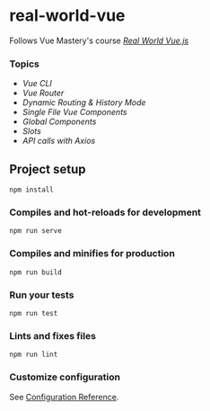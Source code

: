 # real-world-vue

Follows Vue Mastery's course _[Real World Vue.js](https://www.vuemastery.com/courses/)_

### Topics

- _Vue CLI_
- _Vue Router_
- _Dynamic Routing & History Mode_
- _Single File Vue Components_
- _Global Components_
- _Slots_
- _API calls with Axios_

## Project setup

```
npm install
```

### Compiles and hot-reloads for development

```
npm run serve
```

### Compiles and minifies for production

```
npm run build
```

### Run your tests

```
npm run test
```

### Lints and fixes files

```
npm run lint
```

### Customize configuration

See [Configuration Reference](https://cli.vuejs.org/config/).
